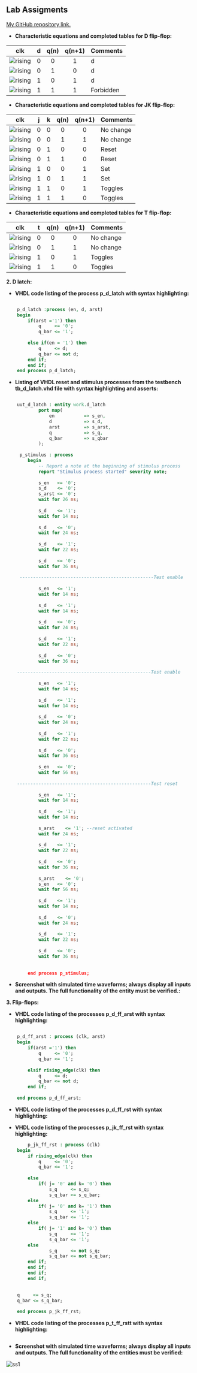 ## Lab Assigments

[My GitHub repository link.](https://github.com/UgurErdemYURT/Digital-electronics-1/tree/main/Labs)

  - **Characteristic equations and completed tables for D flip-flop:**
  
   | **clk** | **d** | **q(n)** | **q(n+1)** | **Comments** |
   | :-: | :-: | :-: | :-: | :-- |
   | ![rising](Images/eq_uparrow.png) | 0 | 0 | 1 | d |
   | ![rising](Images/eq_uparrow.png) | 0 | 1 | 0 | d |
   | ![rising](Images/eq_uparrow.png) | 1 | 0 | 1 | d |
   | ![rising](Images/eq_uparrow.png) | 1 | 1 | 1 | Forbidden |
  
  - **Characteristic equations and completed tables for JK flip-flop:**
	
   | **clk** | **j** | **k** | **q(n)** | **q(n+1)** | **Comments** |
   | :-: | :-: | :-: | :-: | :-: | :-- |
   | ![rising](Images/eq_uparrow.png) | 0 | 0 | 0 | 0 | No change |
   | ![rising](Images/eq_uparrow.png) | 0 | 0 | 1 | 1 | No change |
   | ![rising](Images/eq_uparrow.png) | 0 | 1 | 0 | 0 | Reset |
   | ![rising](Images/eq_uparrow.png) | 0 | 1 | 1 | 0 | Reset |
   | ![rising](Images/eq_uparrow.png) | 1 | 0 | 0 | 1 | Set |
   | ![rising](Images/eq_uparrow.png) | 1 | 0 | 1 | 1 | Set |
   | ![rising](Images/eq_uparrow.png) | 1 | 1 | 0 | 1 | Toggles |
   | ![rising](Images/eq_uparrow.png) | 1 | 1 | 1 | 0 | Toggles |
	
	
  - **Characteristic equations and completed tables for T flip-flop:**

   | **clk** | **t** | **q(n)** | **q(n+1)** | **Comments** |
   | :-: | :-: | :-: | :-: | :-- |
   | ![rising](Images/eq_uparrow.png) | 0 | 0 | 0 | No change |
   | ![rising](Images/eq_uparrow.png) | 0 | 1 | 1 | No change |
   | ![rising](Images/eq_uparrow.png) | 1 | 0 | 1 | Toggles |
   | ![rising](Images/eq_uparrow.png) | 1 | 1 | 0 | Toggles |

  **2. D latch:**

  - **VHDL code listing of the process p_d_latch with syntax highlighting:**

```VHDL

	p_d_latch :process (en, d, arst)
    begin
        if(arst ='1') then
            q     <= '0';
            q_bar <= '1';
        
        else if(en = '1') then
            q     <= d;
            q_bar <= not d;
        end if;
        end if;
    end process p_d_latch;

```


  - **Listing of VHDL reset and stimulus processes from the testbench tb_d_latch.vhd file with syntax highlighting and asserts:**

```VHDL

	uut_d_latch : entity work.d_latch
			port map(
				en           => s_en,
				d            => s_d,
				arst         => s_arst,
				q            => s_q,
				q_bar        => s_qbar
			);
			
	 p_stimulus : process
		begin
			-- Report a note at the beginning of stimulus process
			report "Stimulus process started" severity note;
			
			s_en   <= '0';
			s_d    <= '0';
			s_arst <= '0';
			wait for 26 ns;
			
			s_d    <= '1';
			wait for 14 ns;
			
			s_d    <= '0';
			wait for 24 ns;
			
			s_d    <= '1';
			wait for 22 ns;
			
			s_d    <= '0';
			wait for 36 ns;
			
	 --------------------------------------------------Test enable        
			
			s_en   <= '1';
			wait for 14 ns;
			
			s_d    <= '1';
			wait for 14 ns;
			
			s_d    <= '0';
			wait for 24 ns;
			
			s_d    <= '1';
			wait for 22 ns;
			
			s_d    <= '0';
			wait for 36 ns;
			
	--------------------------------------------------Test enable        
			
			s_en   <= '1';
			wait for 14 ns;
			
			s_d    <= '1';
			wait for 14 ns;
			
			s_d    <= '0';
			wait for 24 ns;
			
			s_d    <= '1';
			wait for 22 ns;
			
			s_d    <= '0';
			wait for 36 ns;
			
			s_en   <= '0';
			wait for 56 ns;
	   
	--------------------------------------------------Test reset       
			
			s_en   <= '1';
			wait for 14 ns;
			
			s_d    <= '1';
			wait for 14 ns;
			
			s_arst    <= '1'; --reset activated
			wait for 24 ns;
			
			s_d    <= '1';
			wait for 22 ns;
			
			s_d    <= '0';
			wait for 36 ns;
			
			s_arst    <= '0';
			s_en   <= '0';
			wait for 56 ns;
			
			s_d    <= '1';
			wait for 14 ns;
			
			s_d    <= '0';
			wait for 24 ns;
			
			s_d    <= '1';
			wait for 22 ns;
			
			s_d    <= '0';
			wait for 36 ns;
			
	   
		end process p_stimulus;

```

  - **Screenshot with simulated time waveforms; always display all inputs and outputs. The full functionality of the entity must be verified.:**

	
  **3. Flip-flops:**

  - **VHDL code listing of the processes p_d_ff_arst with syntax highlighting:**

```VHDL

    p_d_ff_arst : process (clk, arst)
    begin
        if(arst ='1') then
            q     <= '0';
            q_bar <= '1';
        
        elsif rising_edge(clk) then
            q     <= d;
            q_bar <= not d;
        end if;
      
    end process p_d_ff_arst;
```

  - **VHDL code listing of the processes p_d_ff_rst with syntax highlighting:**


  - **VHDL code listing of the processes p_jk_ff_rst with syntax highlighting:**

```VHDL  
	    p_jk_ff_rst : process (clk)
    begin
        if rising_edge(clk) then
            q     <= '0';
            q_bar <= '1';
        
        else
            if( j= '0' and k= '0') then
                s_q     <= s_q;
                s_q_bar <= s_q_bar;  
        else
            if( j= '0' and k= '1') then
                s_q     <= '1';
                s_q_bar <= '1'; 
        else
            if( j= '1' and k= '0') then
                s_q     <= '1';
                s_q_bar <= '1';
        else
                s_q     <= not s_q;
                s_q_bar <= not s_q_bar; 
        end if; 
        end if;
        end if;         
        end if;

    
    q     <= s_q;
    q_bar <= s_q_bar;
      
    end process p_jk_ff_rst;
``` 
  - **VHDL code listing of the processes p_t_ff_rstt with syntax highlighting:**

![]()  
  
  - **Screenshot with simulated time waveforms; always display all inputs and outputs. The full functionality of the entities must be verified:**

![ss1](https://github.com/UgurErdemYURT/Digital-electronics-1/blob/main/Labs/07-ffs/Pictures/ss1.PNG)


